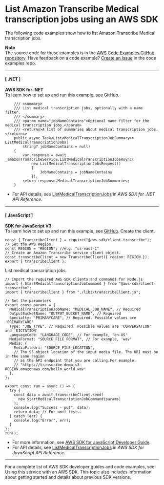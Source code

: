 # List Amazon Transcribe Medical transcription jobs using an AWS SDK<a name="example_transcribe_ListMedicalTranscriptionJobs_section"></a>

The following code examples show how to list Amazon Transcribe Medical transcription jobs\.

**Note**  
The source code for these examples is in the [AWS Code Examples GitHub repository](https://github.com/awsdocs/aws-doc-sdk-examples)\. Have feedback on a code example? [Create an Issue](https://github.com/awsdocs/aws-doc-sdk-examples/issues/new/choose) in the code examples repo\. 

------
#### [ \.NET ]

**AWS SDK for \.NET**  
 To learn how to set up and run this example, see [GitHub](https://github.com/awsdocs/aws-doc-sdk-examples/tree/main/dotnetv3/Transcribe#code-examples)\. 
  

```
    /// <summary>
    /// List medical transcription jobs, optionally with a name filter.
    /// </summary>
    /// <param name="jobNameContains">Optional name filter for the medical transcription jobs.</param>
    /// <returns>A list of summaries about medical transcription jobs.</returns>
    public async Task<List<MedicalTranscriptionJobSummary>> ListMedicalTranscriptionJobs(
        string? jobNameContains = null)
    {
        var response = await _amazonTranscribeService.ListMedicalTranscriptionJobsAsync(
            new ListMedicalTranscriptionJobsRequest()
            {
                JobNameContains = jobNameContains
            });
        return response.MedicalTranscriptionJobSummaries;
    }
```
+  For API details, see [ListMedicalTranscriptionJobs](https://docs.aws.amazon.com/goto/DotNetSDKV3/transcribe-2017-10-26/ListMedicalTranscriptionJobs) in *AWS SDK for \.NET API Reference*\. 

------
#### [ JavaScript ]

**SDK for JavaScript V3**  
 To learn how to set up and run this example, see [GitHub](https://github.com/awsdocs/aws-doc-sdk-examples/tree/main/javascriptv3/example_code/transcribe#code-examples)\. 
Create the client\.  

```
const { TranscribeClient } = require("@aws-sdk/client-transcribe");
// Set the AWS Region.
const REGION = "REGION"; //e.g. "us-east-1"
// Create an Amazon Transcribe service client object.
const transcribeClient = new TranscribeClient({ region: REGION });
export { transcribeClient };
```
List medical transcription jobs\.  

```
// Import the required AWS SDK clients and commands for Node.js
import { StartMedicalTranscriptionJobCommand } from "@aws-sdk/client-transcribe";
import { transcribeClient } from "./libs/transcribeClient.js";

// Set the parameters
export const params = {
  MedicalTranscriptionJobName: "MEDICAL_JOB_NAME", // Required
  OutputBucketName: "OUTPUT_BUCKET_NAME", // Required
  Specialty: "PRIMARYCARE", // Required. Possible values are 'PRIMARYCARE'
  Type: "JOB_TYPE", // Required. Possible values are 'CONVERSATION' and 'DICTATION'
  LanguageCode: "LANGUAGE_CODE", // For example, 'en-US'
  MediaFormat: "SOURCE_FILE_FORMAT", // For example, 'wav'
  Media: {
    MediaFileUri: "SOURCE_FILE_LOCATION",
    // The S3 object location of the input media file. The URI must be in the same region
    // as the API endpoint that you are calling.For example,
    // "https://transcribe-demo.s3-REGION.amazonaws.com/hello_world.wav"
  },
};

export const run = async () => {
  try {
    const data = await transcribeClient.send(
      new StartMedicalTranscriptionJobCommand(params)
    );
    console.log("Success - put", data);
    return data; // For unit tests.
  } catch (err) {
    console.log("Error", err);
  }
};
run();
```
+  For more information, see [AWS SDK for JavaScript Developer Guide](https://docs.aws.amazon.com/sdk-for-javascript/v3/developer-guide/transcribe-medical-examples-section.html#transcribe-list-medical-jobs)\. 
+  For API details, see [ListMedicalTranscriptionJobs](https://docs.aws.amazon.com/AWSJavaScriptSDK/v3/latest/clients/client-transcribe/classes/listmedicaltranscriptionjobscommand.html) in *AWS SDK for JavaScript API Reference*\. 

------

For a complete list of AWS SDK developer guides and code examples, see [Using this service with an AWS SDK](getting-started-sdk.md#sdk-general-information-section)\. This topic also includes information about getting started and details about previous SDK versions\.